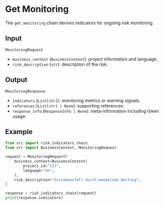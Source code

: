 # Get Monitoring

The `get_monitoring` chain derives indicators for ongoing risk monitoring.

## Input

`MonitoringRequest`
- `business_context` (`BusinessContext`): project information and language.
- `risk_description` (`str`): description of the risk.

## Output

`MonitoringResponse`
- `indicators` (`List[str]`): monitoring metrics or warning signals.
- `references` (`List[str] | None`): supporting references.
- `response_info` (`ResponseInfo | None`): meta-information including token usage.

## Example

```python
from src import risk_indicators_chain
from src import BusinessContext, MonitoringRequest

request = MonitoringRequest(
    business_context=BusinessContext(
        project_id="123",
        language="de",
    ),
    risk_description="Systemausfall durch mangelnde Wartung",
)

response = risk_indicators_chain(request)
print(response.indicators)
```
